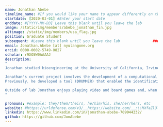 ```yaml
---
name: Jonathan Abebe 
timeline_name: #If you would like your name to appear differently on the Lab timeline, fill out this line.
startdate: [2020-03-01] #Enter your start date
enddate: #[YYYY-MM-DD] Leave this blank until you leave the lab
image: /static/img/members/abebe_jonathan_fin.jpg
altimage: /static/img/members/usa_flag.jpg
position: Graduate Student
subsequent: #Leave this blank until you leave the lab				### LEAVE THIS BLANK
email: Jonathan.Abebe [at] nyulangone.org
orcid: 0000-0002-5749-0827
scholar: r9XO5W0AAAAJ
description: 
"
Jonathan studied bioengineering at the University of California, Irvine with an emphasis in computer science. Before joining the Depledge Lab, Jonathan spent time in a genetic engineering lab where he developed and applied CRISPR-Cas9 based technologies to therapeutically correct disease models.  

Jonathan's current project involves the development of a computational tool (NAGATA) that will enable users to automate viral transcriptome annotations using nanopore Direct RNA Sequencing (DRS) datasets.
Previously, he developed a tool (DRUMMER) that enabled the identification of RNA modifications at nucleotide-level resolution and with transcript isoform level specificity.

Outside of lab Jonathan enjoys playing video and board games and, when the situation is right, amature astronomy. Additionally, he enjoys reading all things sports and comic books. 
"

pronouns: #example: they/them/theirs, he/him/his, she/her/hers, etc
website: #https://urldefense.com/v3/__https://website.com/__;!!MXfaZl3l!dBGOdLq2tzxIBDFcSFBFvGLPeff4TZwseBjlT81c1OgADvnSi7gcQ1aG-sZGJ3xKnc81p9Wc9oajS67xb8dRvkgZmuWZUJaj7YOiekbVCA$   #Enter your personal/professional website
linkedin: https://www.linkedin.com/in/jonathan-abebe-709944232/
github: https://github.com/JonAbebe
---
```

